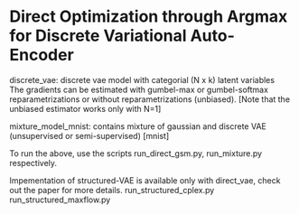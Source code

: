 # Direct Optimization through Argmax for Discrete Variational Auto-Encoder


discrete_vae: discrete vae model with categorial (N x k) latent variables <br />
The gradients can be estimated with gumbel-max or gumbel-softmax reparametrizations or without reparametrizations (unbiased).
[Note that the unbiased estimator works only with N=1]<br />


mixture_model_mnist: contains mixture of gaussian and discrete VAE (unsupervised or semi-supervised) [mnist] <br />

To run the above, use the scripts run_direct_gsm.py, run_mixture.py respectively. <br />

Impementation of structured-VAE is available only with direct_vae, check out the paper for more details.
run_structured_cplex.py
run_structured_maxflow.py 

